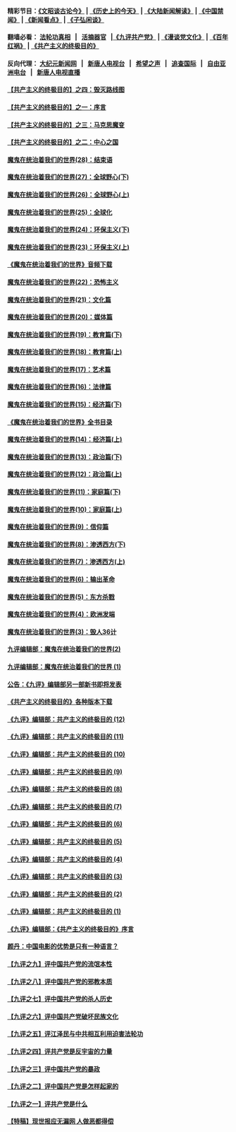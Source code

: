 #### 精彩节目：[《文昭谈古论今》](http://155.138.205.71/wenzhao) | [《历史上的今天》](http://155.138.205.71/today-in-history) | [《大陆新闻解读》](http://155.138.205.71/ntdtv-comedy) | [《中国禁闻》](http://155.138.205.71/ntdtv-news) | [《新闻看点》](http://155.138.205.71/news-insight) | [《子弘闲谈》](http://155.138.205.71/zihongxiantan/) 

 #### 翻墙必看： [法轮功真相](http://155.138.205.71:10000/videos/truth.html) &nbsp;&nbsp;|&nbsp;&nbsp; [活摘器官](http://155.138.205.71:10000/videos/res/Organs/) &nbsp;&nbsp;|[《九评共产党》](http://155.138.205.71:10000/videos/jiuping) | [《漫谈党文化》](http://155.138.205.71:10000/videos/mtdwh) | [《百年红祸》](http://155.138.205.71:10000/videos/bnhh) | [《共产主义的终极目的》](http://155.138.205.71:10000/videos/res/zjmd) 

 #### 反向代理： [大纪元新闻网](http://155.138.205.71:10080/) &nbsp;&nbsp;|&nbsp;&nbsp; [新唐人电视台](http://155.138.205.71:8000/) &nbsp;&nbsp;|&nbsp;&nbsp; [希望之声](http://155.138.205.71:8200/) &nbsp;&nbsp;|&nbsp;&nbsp; [追查国际](http://155.138.205.71:10010/) &nbsp;&nbsp;|&nbsp;&nbsp; [自由亚洲电台](http://155.138.205.71:9800/) &nbsp;&nbsp;|&nbsp;&nbsp; [新唐人电视直播](http://155.138.205.71/) 

#### [【共产主义的终极目的】之四：毁灭路线图](../pages/nsc422/n11086284.md?t=03050036) 

#### [【共产主义的终极目的】之一：序言](../pages/nsc422/n11086077.md?t=03050036) 

#### [【共产主义的终极目的】之三：马克思魔变](../pages/nsc422/n11061941.md?t=03050036) 

#### [【共产主义的终极目的】之二：中心之国](../pages/nsc422/n11047728.md?t=03050036) 

#### [魔鬼在统治着我们的世界(28)：结束语](../pages/nsc422/n10936246.md?t=03050036) 

#### [魔鬼在统治着我们的世界(27)：全球野心(下)](../pages/nsc422/n10928319.md?t=03050036) 

#### [魔鬼在统治着我们的世界(26)：全球野心(上)](../pages/nsc422/n10900318.md?t=03050036) 

#### [魔鬼在统治着我们的世界(25)：全球化](../pages/nsc422/n10788205.md?t=03050036) 

#### [魔鬼在统治着我们的世界(24)：环保主义(下)](../pages/nsc422/n10695307.md?t=03050036) 

#### [魔鬼在统治着我们的世界(23)：环保主义(上)](../pages/nsc422/n10688613.md?t=03050036) 

#### [《魔鬼在统治着我们的世界》音频下载](../pages/nsc422/n10635553.md?t=03050036) 

#### [魔鬼在统治着我们的世界(22)：恐怖主义](../pages/nsc422/n10614727.md?t=03050036) 

#### [魔鬼在统治着我们的世界(21)：文化篇](../pages/nsc422/n10597706.md?t=03050036) 

#### [魔鬼在统治着我们的世界(20)：媒体篇](../pages/nsc422/n10586579.md?t=03050036) 

#### [魔鬼在统治着我们的世界(19)：教育篇(下)](../pages/nsc422/n10564808.md?t=03050036) 

#### [魔鬼在统治着我们的世界(18)：教育篇(上)](../pages/nsc422/n10526970.md?t=03050036) 

#### [魔鬼在统治着我们的世界(17)：艺术篇](../pages/nsc422/n10499093.md?t=03050036) 

#### [魔鬼在统治着我们的世界(16)：法律篇](../pages/nsc422/n10485969.md?t=03050036) 

#### [魔鬼在统治着我们的世界(15)：经济篇(下)](../pages/nsc422/n10469975.md?t=03050036) 

#### [《魔鬼在统治着我们的世界》全书目录](../pages/nsc422/n10464261.md?t=03050036) 

#### [魔鬼在统治着我们的世界(14)：经济篇(上)](../pages/nsc422/n10457370.md?t=03050036) 

#### [魔鬼在统治着我们的世界(13)：政治篇(下)](../pages/nsc422/n10448270.md?t=03050036) 

#### [魔鬼在统治着我们的世界(12)：政治篇(上)](../pages/nsc422/n10444576.md?t=03050036) 

#### [魔鬼在统治着我们的世界(11)：家庭篇(下)](../pages/nsc422/n10440961.md?t=03050036) 

#### [魔鬼在统治着我们的世界(10)：家庭篇(上)](../pages/nsc422/n10435448.md?t=03050036) 

#### [魔鬼在统治着我们的世界(9)：信仰篇](../pages/nsc422/n10432159.md?t=03050036) 

#### [魔鬼在统治着我们的世界(8)：渗透西方(下)](../pages/nsc422/n10429603.md?t=03050036) 

#### [魔鬼在统治着我们的世界(7)：渗透西方(上)](../pages/nsc422/n10426013.md?t=03050036) 

#### [魔鬼在统治着我们的世界(6)：输出革命](../pages/nsc422/n10421536.md?t=03050036) 

#### [魔鬼在统治着我们的世界(5)：东方杀戮](../pages/nsc422/n10417707.md?t=03050036) 

#### [魔鬼在统治着我们的世界(4)：欧洲发端](../pages/nsc422/n10414890.md?t=03050036) 

#### [魔鬼在统治着我们的世界(3)：毁人36计](../pages/nsc422/n10411583.md?t=03050036) 

#### [九评编辑部：魔鬼在统治着我们的世界(2)](../pages/nsc422/n10410036.md?t=03050036) 

#### [九评编辑部：魔鬼在统治着我们的世界 (1)](../pages/nsc422/n10406825.md?t=03050036) 

#### [公告：《九评》编辑部另一部新书即将发表](../pages/nsc422/n10405104.md?t=03050036) 

#### [《共产主义的终极目的》各种版本下载](../pages/nsc422/n10022138.md?t=03050036) 

#### [《九评》编辑部：共产主义的终极目的 (12)](../pages/nsc422/n9933272.md?t=03050036) 

#### [《九评》编辑部：共产主义的终极目的 (11)](../pages/nsc422/n9924973.md?t=03050036) 

#### [《九评》编辑部：共产主义的终极目的 (10)](../pages/nsc422/n9920883.md?t=03050036) 

#### [《九评》编辑部：共产主义的终极目的 (9)](../pages/nsc422/n9916363.md?t=03050036) 

#### [《九评》编辑部：共产主义的终极目的 (8)](../pages/nsc422/n9912488.md?t=03050036) 

#### [《九评》编辑部：共产主义的终极目的 (7)](../pages/nsc422/n9901176.md?t=03050036) 

#### [《九评》编辑部：共产主义的终极目的 (6)](../pages/nsc422/n9899359.md?t=03050036) 

#### [《九评》编辑部：共产主义的终极目的 (5)](../pages/nsc422/n9893174.md?t=03050036) 

#### [《九评》编辑部：共产主义的终极目的 (4)](../pages/nsc422/n9891246.md?t=03050036) 

#### [《九评》编辑部：共产主义的终极目的 (3)](../pages/nsc422/n9879879.md?t=03050036) 

#### [《九评》编辑部：共产主义的终极目的 (2)](../pages/nsc422/n9876205.md?t=03050036) 

#### [《九评》编辑部：共产主义的终极目的 (1)](../pages/nsc422/n9865857.md?t=03050036) 

#### [《九评》编辑部：《共产主义的终极目的》序言](../pages/nsc422/n9862666.md?t=03050036) 

#### [颜丹：中国电影的优势是只有一种语言？](../pages/nsc422/n9583062.md?t=03050036) 

#### [【九评之九】评中国共产党的流氓本性](../pages/nsc422/n737542.md?t=03050036) 

#### [【九评之八】评中国共产党的邪教本质](../pages/nsc422/n735942.md?t=03050036) 

#### [【九评之七】评中国共产党的杀人历史](../pages/nsc422/n733806.md?t=03050036) 

#### [【九评之六】评中国共产党破坏民族文化](../pages/nsc422/n731667.md?t=03050036) 

#### [【九评之五】评江泽民与中共相互利用迫害法轮功](../pages/nsc422/n730058.md?t=03050036) 

#### [【九评之四】评共产党是反宇宙的力量](../pages/nsc422/n727814.md?t=03050036) 

#### [【九评之三】评中国共产党的暴政](../pages/nsc422/n725597.md?t=03050036) 

#### [【九评之二】评中国共产党是怎样起家的](../pages/nsc422/n723946.md?t=03050036) 

#### [【九评之一】评共产党是什么](../pages/nsc422/n722529.md?t=03050036) 

#### [【特稿】现世报应无漏网 人做恶都得偿](../pages/nsc422/n4215167.md?t=03050036) 

